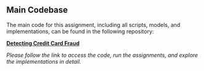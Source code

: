 ## Main Codebase

The main code for this assignment, including all scripts, models, and implementations, can be found in the following repository:

[**Detecting Credit Card Fraud**](../../../../Credit-Card-Fraud-Detection) 

*Please follow the link to access the code, run the assignments, and explore the implementations in detail.*

